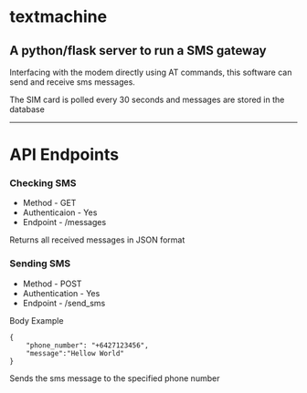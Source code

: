 # textmachine
## A python/flask server to run a SMS gateway

Interfacing with the modem directly using AT commands, this software can send and receive sms messages.

The SIM card is polled every 30 seconds and messages are stored in the database

----------------------

# API Endpoints

### Checking SMS

 - Method - GET
 - Authenticaion - Yes
 - Endpoint - /messages

Returns all received messages in JSON format


### Sending SMS

 - Method - POST
 - Authentication - Yes
 - Endpoint - /send_sms

Body Example
```
{
    "phone_number": "+6427123456",
    "message":"Hellow World"
}
```

Sends the sms message to the specified phone number
